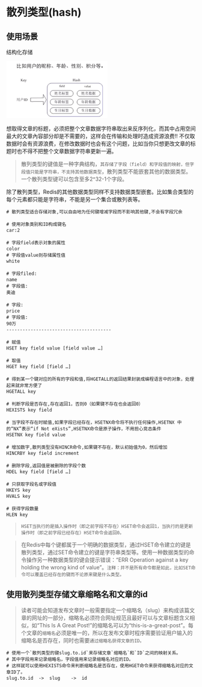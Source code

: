 # 散列类型(hash)

## 使用场景

结构化存储

![](pics/hash的应用场景.png)

想取得文章的标题，必须把整个文章数据字符串取出来反序列化，而其中占用空间最大的文章內容部分却是不需要的，这样会在传输和处理时造成资源浪费!!
不仅取数据时会有资源浪费，在修改数据时也会有这个问题，比如当你只想更改文章的标题时也不得不把整个文章数据字符串更新一遍。

>散列类型的键值是一种字典结构，`其存储了字段（field）和字段值的映射，但字段值只能是字符串，不支持其他数据类型`，散列类型不能嵌套其他的数据类型。一个散列类型键可以包含至多2^32-1个字段。

除了散列类型，Redis的其他数据类型同样不支持数据类型嵌套。比如集合类型的每个元素都只能是字符串，不能是另一个集合或散列表等。

```shell
# 散列类型适合存储对象,可以自由地为任何键增减字段而不影响其他键,不会有字段冗余

# 使用对象类别和ID构成键名
car:2

# 字段field表示对象的属性
color
# 字段值value则存储属性值
white

# 字段filed:
name
# 字段值:
奥迪

# 字段: 
price
# 字段值:
90万
---------------------------------------

# 赋值
HSET key field value [field value …]

# 取值
HGET key field [field …]

# 得到某一个键对应的所有的字段和值,将HGETALL的返回结果封装成编程语言中的对象，处理起来就非常方便了
HGETALL key

# 判断字段是否存在,存在返回1，否则0（如果键不存在也会返回0）
HEXISTS key field

# 当字段不存在时赋值,如果字段已经存在，HSETNX命令将不执行任何操作,HSETNX 中的“NX”表示“if Not eXists”,HSETNX命令是原子操作，不用担心竞态条件
HSETNX key field value

# 增加数字,散列类型没有HINCR命令,如果键不存在，默认初始值为0，然后增加
HINCRBY key field increment

# 删除字段,返回值是被删除的字段个数
HDEL key field [field …]

# 只获取字段名或字段值
HKEYS key
HVALS key

# 获得字段数量
HLEN key
```

>`HSET当执行的是插入操作时（即之前字段不存在）HSET命令会返回1，当执行的是更新操作时（即之前字段已经存在）HSET命令会返回0。`

>在Redis中每个键都属于一个明确的数据类型，通过HSET命令建立的键是散列类型，通过SET命令建立的键是字符串类型等。使用一种数据类型的命令操作另一种数据类型的键会提示错误：“ERR Operation against a key holding the wrong kind of value”。`注释：并不是所有命令都是如此，比如SET命令可以覆盖已经存在的键而不论原来键是什么类型。`

## 使用散列类型存储文章缩略名和文章的id

>读者可能会知道发布文章时一般需要指定一个缩略名（slug）来构成该篇文章的网址的一部分，缩略名必须符合网址规范且最好可以与文章标题含义相似，如“This Is A Great Post!”的缩略名可以为“this-is-a-great-post”。每个文章的`缩略名`必须是唯一的，所以在发布文章时程序需要验证用户输入的缩略名是否存在，同时也需要`通过缩略名获得文章的ID。`

```shell
# 使用一个`散列类型的键slug.to.id`来存储文章`缩略名`和`ID`之间的映射关系。
# 其中字段用来记录缩略名，字段值用来记录缩略名对应的ID。
# 这样就可以使用HEXISTS命令来判断缩略名是否存在，使用HGET命令来获得缩略名对应的文章ID了。
slug.to.id  ->  slug    ->  id
```
 